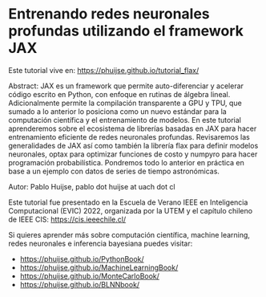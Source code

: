 # Entrenando redes neuronales profundas utilizando el framework JAX

Este tutorial vive en: https://phuijse.github.io/tutorial_flax/

Abstract: JAX es un framework que permite auto-diferenciar y acelerar código escrito en Python, con enfoque en rutinas de álgebra lineal. Adicionalmente permite la compilación transparente a GPU y TPU, que sumado a lo anterior lo posiciona como un nuevo estándar para la computación científica y el entrenamiento de modelos. En este tutorial aprenderemos sobre el ecosistema de librerías basadas en JAX para hacer entrenamiento eficiente de redes neuronales profundas. Revisaremos las generalidades de JAX así como también la librería flax para definir modelos neuronales, optax para optimizar funciones de costo y numpyro para hacer programación probabilística. Pondremos todo lo anterior en práctica en base a un ejemplo con datos de series de tiempo astronómicas. 

Autor: Pablo Huijse, pablo dot huijse at uach dot cl

Este tutorial fue presentado en la Escuela de Verano IEEE en Inteligencia Computacional (EVIC) 2022, organizada por la UTEM y el capítulo chileno de IEEE CIS: https://cis.ieeechile.cl/

Si quieres aprender más sobre computación científica, machine learning, redes neuronales e inferencia bayesiana puedes visitar:

- https://phuijse.github.io/PythonBook/
- https://phuijse.github.io/MachineLearningBook/
- https://phuijse.github.io/MonteCarloBook/
- https://phuijse.github.io/BLNNbook/

